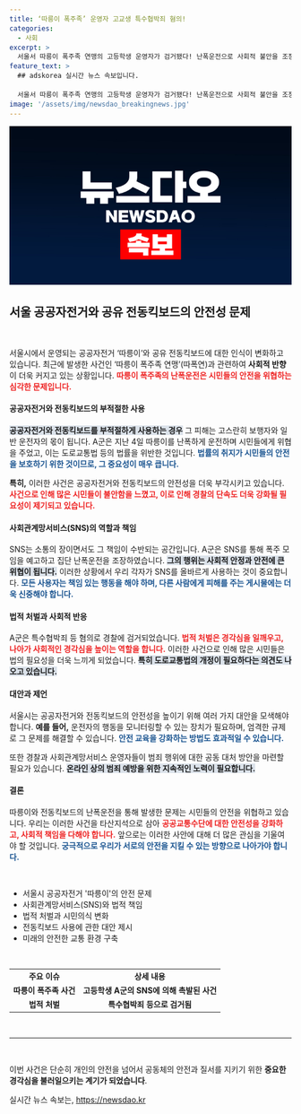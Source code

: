 ```yaml
---
title: ‘따릉이 폭주족’ 운영자 고교생 특수협박죄 혐의!
categories:
  - 사회
excerpt: >
  서울서 따릉이 폭주족 연맹의 고등학생 운영자가 검거됐다! 난폭운전으로 사회적 불안을 조장한 그는 사과문을 올렸지만, 과연 그의 반성은 진심일까?
feature_text: >
  ## adskorea 실시간 뉴스 속보입니다.

  서울서 따릉이 폭주족 연맹의 고등학생 운영자가 검거됐다! 난폭운전으로 사회적 불안을 조장한 그는 사과문을 올렸지만, 과연 그의 반성은 진심일까?
image: '/assets/img/newsdao_breakingnews.jpg'
---
```


<p><img src="/assets/img/newsdao_breakingnews.jpg" alt="adskorea 속보" /></p>

<h2 data-ke-size="size26">서울 공공자전거와 공유 전동킥보드의 안전성 문제</h2>

<p data-ke-size="size16">&nbsp;</p>

<p>서울시에서 운영되는 공공자전거 ‘따릉이’와 공유 전동킥보드에 대한 인식이 변화하고 있습니다. 최근에 발생한 사건인 ‘따릉이 폭주족 연맹’(따폭연)과 관련하여 <strong>사회적 반향</strong>이 더욱 커지고 있는 상황입니다. <b><span style="color: #ee2323;">따릉이 폭주족의 난폭운전은 시민들의 안전을 위협하는 심각한 문제입니다.</span></b> </p>

<h4>공공자전거와 전동킥보드의 부적절한 사용</h4>

<p><b><span style="background-color: #21538527;">공공자전거와 전동킥보드를 부적절하게 사용하는 경우</span></b> 그 피해는 고스란히 보행자와 일반 운전자의 몫이 됩니다. A군은 지난 4일 따릉이를 난폭하게 운전하며 시민들에게 위협을 주었고, 이는 도로교통법 등의 법률을 위반한 것입니다. <b><span style="color: #1a5490;">법률의 취지가 시민들의 안전을 보호하기 위한 것이므로, 그 중요성이 매우 큽니다.</span></b></p>

<p><b>특히,</b> 이러한 사건은 공공자전거와 전동킥보드의 안전성을 더욱 부각시키고 있습니다. <b><span style="color: #ee2323;">사건으로 인해 많은 시민들이 불안함을 느꼈고, 이로 인해 경찰의 단속도 더욱 강화될 필요성이 제기되고 있습니다.</span></b> </p>

<h4>사회관계망서비스(SNS)의 역할과 책임</h4>

<p>SNS는 소통의 장이면서도 그 책임이 수반되는 공간입니다. A군은 SNS를 통해 폭주 모임을 예고하고 집단 난폭운전을 조장하였습니다. <b><span style="background-color: #21538527;">그의 행위는 사회적 안정과 안전에 큰 위협이 됩니다.</span></b> 이러한 상황에서 우리 각자가 SNS를 올바르게 사용하는 것이 중요합니다. <b><span style="color: #1a5490;">모든 사용자는 책임 있는 행동을 해야 하며, 다른 사람에게 피해를 주는 게시물에는 더욱 신중해야 합니다.</span></b> </p>

<h4>법적 처벌과 사회적 반응</h4>

<p>A군은 특수협박죄 등 혐의로 경찰에 검거되었습니다. <b><span style="color: #ee2323;">법적 처벌은 경각심을 일깨우고, 나아가 사회적인 경각심을 높이는 역할을 합니다.</span></b> 이러한 사건으로 인해 많은 시민들은 법의 필요성을 더욱 느끼게 되었습니다. <b><span style="background-color: #21538527;">특히 도로교통법의 개정이 필요하다는 의견도 나오고 있습니다.</span></b> </p>

<h4>대안과 제언</h4>

<p>서울시는 공공자전거와 전동킥보드의 안전성을 높이기 위해 여러 가지 대안을 모색해야 합니다. <b>예를 들어,</b> 운전자의 행동을 모니터링할 수 있는 장치가 필요하며, 엄격한 규제로 그 문제를 해결할 수 있습니다. <b><span style="color: #1a5490;">안전 교육을 강화하는 방법도 효과적일 수 있습니다.</span></b> </p>

<p>또한 경찰과 사회관계망서비스 운영자들이 범죄 행위에 대한 공동 대처 방안을 마련할 필요가 있습니다. <b><span style="background-color: #21538527;">온라인 상의 범죄 예방을 위한 지속적인 노력이 필요합니다.</span></b> </p>

<h4>결론</h4>

<p>따릉이와 전동킥보드의 난폭운전을 통해 발생한 문제는 시민들의 안전을 위협하고 있습니다. 우리는 이러한 사건을 타산지석으로 삼아 <b><span style="color: #ee2323;">공공교통수단에 대한 안전성을 강화하고, 사회적 책임을 다해야 합니다.</span></b>  앞으로는 이러한 사안에 대해 더 많은 관심을 기울여야 할 것입니다. <b><span style="color: #1a5490;">궁극적으로 우리가 서로의 안전을 지킬 수 있는 방향으로 나아가야 합니다.</span></b></p>

<p data-ke-size="size16">&nbsp;</p> 

<ul>
    <li>서울시 공공자전거 '따릉이'의 안전 문제</li>
    <li>사회관계망서비스(SNS)와 법적 책임</li>
    <li>법적 처벌과 시민의식 변화</li>
    <li>전동킥보드 사용에 관한 대안 제시</li>
    <li>미래의 안전한 교통 환경 구축</li>
</ul>

<p data-ke-size="size16">&nbsp;</p>

<table>
    <tr>
        <td style="text-align: center; height: 17px;"><b>주요 이슈</b></td>
        <td style="text-align: center; height: 17px;"><b>상세 내용</b></td>
    </tr>
    <tr>
        <td style="text-align: center; height: 17px;"><b>따릉이 폭주족 사건</b></td>
        <td style="text-align: center; height: 17px;"><b>고등학생 A군의 SNS에 의해 촉발된 사건</b></td>
    </tr>
    <tr>
        <td style="text-align: center; height: 17px;"><b>법적 처벌</b></td>
        <td style="text-align: center; height: 17px;"><b>특수협박죄 등으로 검거됨</b></td>
    </tr>
</table>

<p data-ke-size="size16">&nbsp;</p> 

<hr /> 

<p data-ke-size="size16">&nbsp;</p> 

<p>이번 사건은 단순히 개인의 안전을 넘어서 공동체의 안전과 질서를 지키기 위한 <strong>중요한 경각심을 불러일으키는 계기가 되었습니다</strong>.</p>
실시간 뉴스 속보는, <a href="https://newsdao.kr" rel="dofollow">https://newsdao.kr</a>


